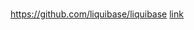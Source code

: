 


#
https://github.com/liquibase/liquibase
[link](https://blog.csdn.net/jerryhu1234/article/details/83384425)